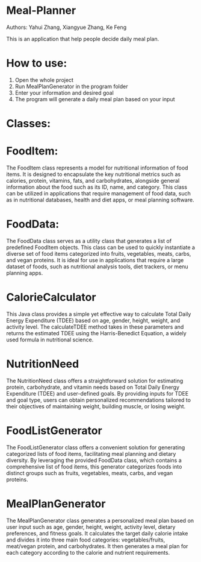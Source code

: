 # Meal-Planner
Authors: Yahui Zhang, Xiangyue Zhang, Ke Feng

This is an application that help people decide daily meal plan.

# How to use:
1. Open the whole project
2. Run MealPlanGenerator in the program folder
3. Enter your information and desired goal
4. The program will generate a daily meal plan based on your input

# Classes:
# FoodItem:
The FoodItem class represents a model for nutritional information of food items. It is designed to encapsulate the key nutritional metrics such as calories, protein, vitamins, fats, and carbohydrates, alongside general information about the food such as its ID, name, and category. This class can be utilized in applications that require management of food data, such as in nutritional databases, health and diet apps, or meal planning software.
# FoodData:
The FoodData class serves as a utility class that generates a list of predefined FoodItem objects. This class can be used to quickly instantiate a diverse set of food items categorized into fruits, vegetables, meats, carbs, and vegan proteins. It is ideal for use in applications that require a large dataset of foods, such as nutritional analysis tools, diet trackers, or menu planning apps.
# CalorieCalculator
This Java class provides a simple yet effective way to calculate Total Daily Energy Expenditure (TDEE) based on age, gender, height, weight, and activity level. The calculateTDEE method takes in these parameters and returns the estimated TDEE using the Harris-Benedict Equation, a widely used formula in nutritional science.
# NutritionNeed
The NutritionNeed class offers a straightforward solution for estimating protein, carbohydrate, and vitamin needs based on Total Daily Energy Expenditure (TDEE) and user-defined goals. By providing inputs for TDEE and goal type, users can obtain personalized recommendations tailored to their objectives of maintaining weight, building muscle, or losing weight.
# FoodListGenerator
The FoodListGenerator class offers a convenient solution for generating categorized lists of food items, facilitating meal planning and dietary diversity. By leveraging the provided FoodData class, which contains a comprehensive list of food items, this generator categorizes foods into distinct groups such as fruits, vegetables, meats, carbs, and vegan proteins.
# MealPlanGenerator
The MealPlanGenerator class generates a personalized meal plan based on user input such as age, gender, height, weight, activity level, dietary preferences, and fitness goals. It calculates the target daily calorie intake and divides it into three main food categories: vegetables/fruits, meat/vegan protein, and carbohydrates. It then generates a meal plan for each category according to the calorie and nutrient requirements.
